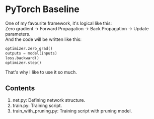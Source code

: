 # PyTorch Baseline
One of my favourite framework, it's logical like this:  
Zero gradient -> Forward Propagation -> Back Propagation -> Update parameters.  
And the code will be written like this:
```python
optimizer.zero_grad()
outputs = model(inputs)
loss.backward()
optimizer.step()
```
That's why I like to use it so much.  

## Contents
1. net.py: Defining network structure.
2. train.py: Training script.
3. train_with_pruning.py: Training script with pruning model.
